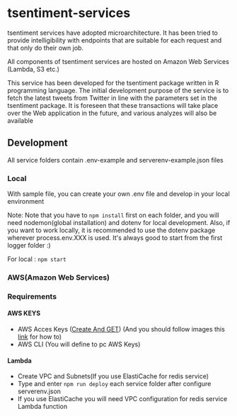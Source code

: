 # tsentiment-services
tsentiment services have adopted microarchitecture. It has been tried to provide intelligibility with endpoints that are suitable for each request and that only do their own job.

All components of tsentiment services are hosted on Amazon Web Services (Lambda, S3 etc.)

This service has been developed for the tsentiment package written in R programming language. The initial development purpose of the service is to fetch the latest tweets from Twitter in line with the parameters set in the tsentiment package. It is foreseen that these transactions will take place over the Web application in the future, and various analyzes will also be available

## Development

All service folders contain .env-example and serverenv-example.json files

### Local

With sample file, you can create your own .env file and develop in your local environment

Note: Note that you have to `npm install` first on each folder, and you will need nodemon(global installation) and dotenv for local development. Also, if you want to work locally, it is recommended to use the dotenv package wherever process.env.XXX is used. It's always good to start from the first logger folder :)

For local :
`npm start`

### AWS(Amazon Web Services)

### Requirements

#### AWS KEYS

- AWS Acces Keys  (<a href="https://console.aws.amazon.com/iam/home#/security_credentials">Create And GET</a>) (And you should follow images this <a href="https://dinamikfikir.com/content/aws-access-key-nasil-olusturulur">link</a> for how to)
- AWS CLI (You will define to pc AWS Keys)

#### Lambda

- Create VPC and Subnets(If you use ElastiCache for redis service) 
- Type and enter `npm run deploy` each service folder after configure serverenv.json
- If you use ElastiCache you will need VPC configuration for redis service Lambda function